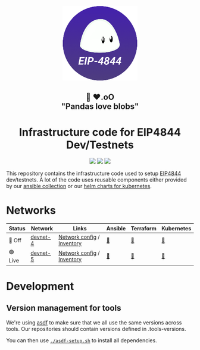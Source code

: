 <div align="center"><img src="./docs/images/4844-logo-200px.png"/></div>
<h2 align="center">🐼 ❤️.oO<br>"Pandas love blobs"</h2>
<h1 align="center">Infrastructure code for EIP4844 Dev/Testnets</h1>

<p align="center">
<a href="https://github.com/ethpandaops/4844-testnet/actions/workflows/ansible_lint.yaml"><img src="https://github.com/ethpandaops/4844-testnet/actions/workflows/ansible_lint.yaml/badge.svg"></a>
<a href="https://github.com/ethpandaops/4844-testnet/actions/workflows/terraform_lint.yaml"><img src="https://github.com/ethpandaops/4844-testnet/actions/workflows/terraform_lint.yaml/badge.svg"></a>
<a href="https://github.com/ethpandaops/4844-testnet/actions/workflows/helm_lint.yaml"><img src="https://github.com/ethpandaops/4844-testnet/actions/workflows/helm_lint.yaml/badge.svg"></a>
</p>

This repository contains the infrastructure code used to setup [EIP4844](https://www.eip4844.com/) dev/testnets. A lot of the code uses reusable components either provided by our [ansible collection](https://github.com/ethpandaops/ansible-collection-general) or our [helm charts for kubernetes](https://github.com/ethpandaops/ethereum-helm-charts/).

# Networks

Status   | Network    | Links   | Ansible                                                      | Terraform | Kubernetes
------   | --------   | ----     |  -----                                                       | -------   | ------
 🔴 Off | [devnet-4](https://4844-devnet-4.ethpandaops.io/)   | [Network config](network-configs/devnet-4) / [Inventory](https://bootnode-1.srv.4844-devnet-4.ethpandaops.io/meta/api/v1/inventory.json)     | [🔗](ansible/inventories/devnet-4) | [🔗](terraform/environments/devnet-4) | [🔗](kubernetes/devnet-4)
 🟢 Live | [devnet-5](https://4844-devnet-5.ethpandaops.io/)   | [Network config](network-configs/devnet-5) / [Inventory](ansible/inventories/devnet-5/inventory.ini)     | [🔗](ansible/inventories/devnet-5) | [🔗](terraform/environments/devnet-5) | [🔗](kubernetes/devnet-5)

# Development
## Version management for tools

We're using [asdf](https://github.com/asdf-vm/asdf) to make sure that we all use the same versions across tools. Our repositories should contain versions defined in .tools-versions.

You can then use [`./asdf-setup.sh`](./asdf-setup.sh) to install all dependencies.
